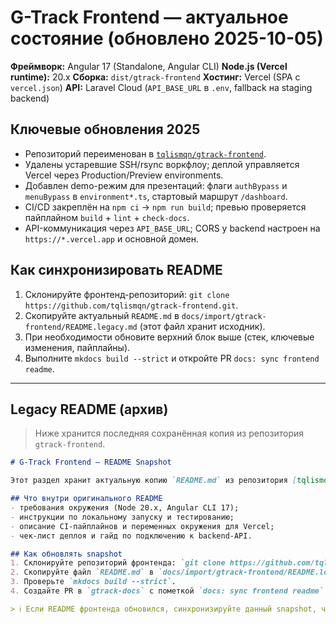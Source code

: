 # G-Track Frontend — актуальное состояние (обновлено 2025-10-05)

**Фреймворк:** Angular 17 (Standalone, Angular CLI)
**Node.js (Vercel runtime):** 20.x
**Сборка:** `dist/gtrack-frontend`
**Хостинг:** Vercel (SPA с `vercel.json`)
**API:** Laravel Cloud (`API_BASE_URL` в `.env`, fallback на staging backend)

## Ключевые обновления 2025
- Репозиторий переименован в [`tqlismqn/gtrack-frontend`](https://github.com/tqlismqn/gtrack-frontend).
- Удалены устаревшие SSH/rsync воркфлоу; деплой управляется Vercel через Production/Preview environments.
- Добавлен demo-режим для презентаций: флаги `authBypass` и `menuBypass` в `environment*.ts`, стартовый маршрут `/dashboard`.
- CI/CD закреплён на `npm ci` → `npm run build`; превью проверяется пайплайном `build` + `lint` + `check-docs`.
- API-коммуникация через `API_BASE_URL`; CORS у backend настроен на `https://*.vercel.app` и основной домен.

## Как синхронизировать README
1. Склонируйте фронтенд-репозиторий: `git clone https://github.com/tqlismqn/gtrack-frontend.git`.
2. Скопируйте актуальный `README.md` в `docs/import/gtrack-frontend/README.legacy.md` (этот файл хранит исходник).
3. При необходимости обновите верхний блок выше (стек, ключевые изменения, пайплайны).
4. Выполните `mkdocs build --strict` и откройте PR `docs: sync frontend readme`.

---

## Legacy README (архив)
> Ниже хранится последняя сохранённая копия из репозитория `gtrack-frontend`.

```markdown
# G-Track Frontend — README Snapshot

Этот раздел хранит актуальную копию `README.md` из репозитория [tqlismqn/gtrack-frontend](https://github.com/tqlismqn/gtrack-frontend).

## Что внутри оригинального README
- требования окружения (Node 20.x, Angular CLI 17);
- инструкции по локальному запуску и тестированию;
- описание CI-пайплайнов и переменных окружения для Vercel;
- чек-лист деплоя и гайд по подключению к backend-API.

## Как обновлять snapshot
1. Склонируйте репозиторий фронтенда: `git clone https://github.com/tqlismqn/gtrack-frontend.git`.
2. Скопируйте файл `README.md` в `docs/import/gtrack-frontend/README.legacy.md`.
3. Проверьте `mkdocs build --strict`.
4. Создайте PR в `gtrack-docs` с пометкой `docs: sync frontend readme`.

> ℹ️ Если README фронтенда обновился, синхронизируйте данный snapshot, чтобы документация оставалась в едином источнике правды.
```
